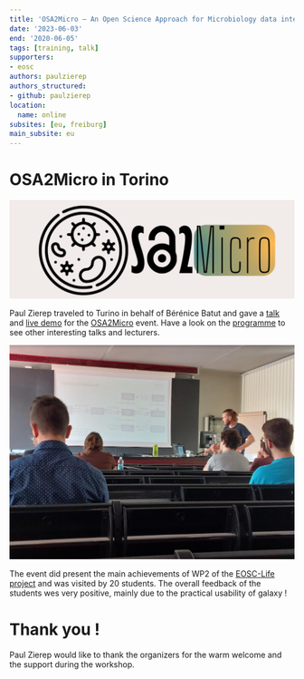```yaml
---
title: 'OSA2Micro – An Open Science Approach for Microbiology data integration'
date: '2023-06-03'
end: '2020-06-05'
tags: [training, talk]
supporters:
- eosc
authors: paulzierep
authors_structured:
- github: paulzierep
location:
  name: online
subsites: [eu, freiburg]
main_subsite: eu
---
```


# OSA2Micro in Torino

![OSA2Micro](images/OSA2Micro.png)

Paul Zierep traveled to Turino in behalf of Bérénice Batut and gave a [talk](https://docs.google.com/presentation/d/1ft5FGuDsqpkriyRdDfKAVGH0GI9FMkuQDvIYou8-PyY/edit?usp=sharing) and [live demo](https://training.galaxyproject.org/training-material/topics/metagenomics/tutorials/pathogen-detection-from-nanopore-foodborne-data/tutorial.html) for the [OSA2Micro](https://qbio.di.unito.it/cool_timeline/osa2micro/) event. Have a look on the [programme](https://qbio.di.unito.it/wp-content/uploads/2023/04/OSA2Micro_programme_2023-06-30.pdf) to see other interesting talks and lecturers.

![OSA2Micro](images/Paul_Talk.png)

The event did present the main achievements of WP2 of the [EOSC-Life project](www.eosc-life.eu) and was visited by 20 students.
The overall feedback of the students wes very positive, mainly due to the practical usability of galaxy ! 

# Thank you !

Paul Zierep would like to thank the organizers for the warm welcome and the support during the workshop.


